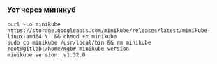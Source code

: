 #
### Уст через миникуб
```
curl -Lo minikube https://storage.googleapis.com/minikube/releases/latest/minikube-linux-amd64 \  && chmod +x minikube
sudo cp minikube /usr/local/bin && rm minikube
root@gitlab:/home/mgb# minikube version
minikube version: v1.32.0
```
###
```

```





